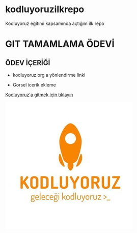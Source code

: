 # kodluyoruzilkrepo
Kodluyoruz eğitimi kapsamında açtığım ilk repo

 # GIT TAMAMLAMA ÖDEVİ

## ÖDEV İÇERİĞİ
- kodluyoruz.org a yönlendirme linki 
* Gorsel icerik ekleme 

[Kodluyoruz'a gitmek için tıklayın](https://www.kodluyoruz.org)

![Image](https://raw.githubusercontent.com/Kodluyoruz/taskforce/git/git/markdown-nedir-nasil-kullaniriz-/figures/kodluyoruz_logo.jpg)


